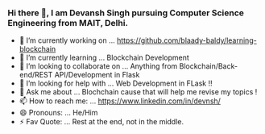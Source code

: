 ### Hi there 👋, I am Devansh Singh pursuing Computer Science Engineering from MAIT, Delhi.

- 🔭 I’m currently working on ... https://github.com/blaady-baldy/learning-blockchain
- 🌱 I’m currently learning ... Blockchain Development
- 👯 I’m looking to collaborate on ... Anything from Blockchain/Back-end/REST API/Development in Flask
- 🤔 I’m looking for help with ... Web Development in FLask !!
- 💬 Ask me about ... Blochchain cause that will help me revise my topics !
- 📫 How to reach me: ... https://www.linkedin.com/in/devnsh/
- 😄 Pronouns: ... He/Him
- ⚡ Fav Quote: ... Rest at the end, not in the middle.

